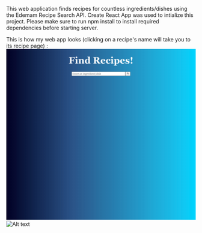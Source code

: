 This web application finds recipes for countless ingredients/dishes using the Edemam Recipe Search API.
Create React App was used to intialize this project. 
Please make sure to run npm install to install required dependencies before starting server.

This is how my web app looks (clicking on a recipe's name will take you to its recipe page) :
![Alt text](/screenshots/homePage.png?raw=true "Home Page")
![Alt text](/screenshots/chicken.png?raw=true "Chicken recipes")

